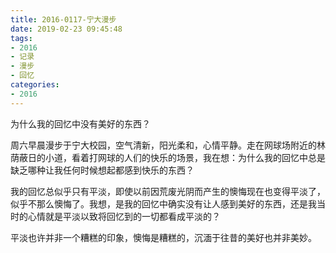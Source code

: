 ```yaml
---
title: 2016-0117-宁大漫步
date: 2019-02-23 09:45:48
tags:
- 2016
- 记录
- 漫步
- 回忆
categories:
- 2016
---
```


为什么我的回忆中没有美好的东西？ 

周六早晨漫步于宁大校园，空气清新，阳光柔和，心情平静。走在网球场附近的林荫蔽日的小道，看着打网球的人们的快乐的场景，我在想：为什么我的回忆中总是缺乏哪种让我任何时候想起都感到快乐的东西？ 

我的回忆总似乎只有平淡，即使以前因荒废光阴而产生的懊悔现在也变得平淡了，似乎不那么懊悔了。我想，是我的回忆中确实没有让人感到美好的东西，还是我当时的心情就是平淡以致将回忆到的一切都看成平淡的？ 

平淡也许并非一个糟糕的印象，懊悔是糟糕的，沉湎于往昔的美好也并非美妙。 